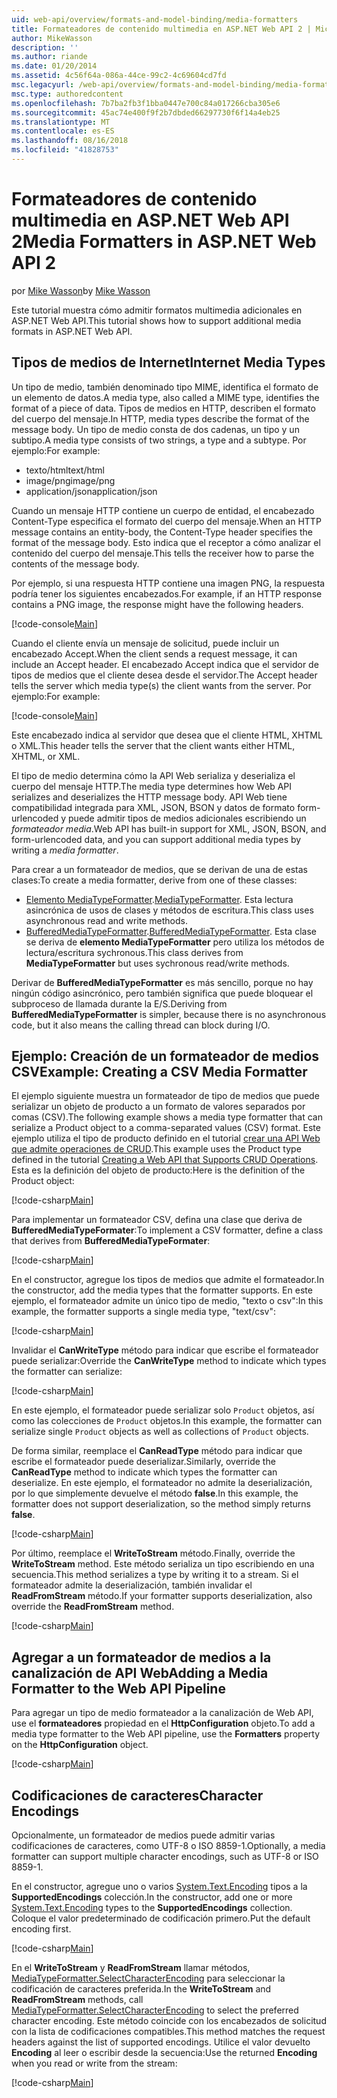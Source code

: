 ```yaml
---
uid: web-api/overview/formats-and-model-binding/media-formatters
title: Formateadores de contenido multimedia en ASP.NET Web API 2 | Microsoft Docs
author: MikeWasson
description: ''
ms.author: riande
ms.date: 01/20/2014
ms.assetid: 4c56f64a-086a-44ce-99c2-4c69604cd7fd
msc.legacyurl: /web-api/overview/formats-and-model-binding/media-formatters
msc.type: authoredcontent
ms.openlocfilehash: 7b7ba2fb3f1bba0447e700c84a017266cba305e6
ms.sourcegitcommit: 45ac74e400f9f2b7dbded66297730f6f14a4eb25
ms.translationtype: MT
ms.contentlocale: es-ES
ms.lasthandoff: 08/16/2018
ms.locfileid: "41828753"
---
```

<a name="media-formatters-in-aspnet-web-api-2"></a><span data-ttu-id="c4bf8-102">Formateadores de contenido multimedia en ASP.NET Web API 2</span><span class="sxs-lookup"><span data-stu-id="c4bf8-102">Media Formatters in ASP.NET Web API 2</span></span>
====================
<span data-ttu-id="c4bf8-103">por [Mike Wasson](https://github.com/MikeWasson)</span><span class="sxs-lookup"><span data-stu-id="c4bf8-103">by [Mike Wasson](https://github.com/MikeWasson)</span></span>

<span data-ttu-id="c4bf8-104">Este tutorial muestra cómo admitir formatos multimedia adicionales en ASP.NET Web API.</span><span class="sxs-lookup"><span data-stu-id="c4bf8-104">This tutorial shows how to support additional media formats in ASP.NET Web API.</span></span>

## <a name="internet-media-types"></a><span data-ttu-id="c4bf8-105">Tipos de medios de Internet</span><span class="sxs-lookup"><span data-stu-id="c4bf8-105">Internet Media Types</span></span>

<span data-ttu-id="c4bf8-106">Un tipo de medio, también denominado tipo MIME, identifica el formato de un elemento de datos.</span><span class="sxs-lookup"><span data-stu-id="c4bf8-106">A media type, also called a MIME type, identifies the format of a piece of data.</span></span> <span data-ttu-id="c4bf8-107">Tipos de medios en HTTP, describen el formato del cuerpo del mensaje.</span><span class="sxs-lookup"><span data-stu-id="c4bf8-107">In HTTP, media types describe the format of the message body.</span></span> <span data-ttu-id="c4bf8-108">Un tipo de medio consta de dos cadenas, un tipo y un subtipo.</span><span class="sxs-lookup"><span data-stu-id="c4bf8-108">A media type consists of two strings, a type and a subtype.</span></span> <span data-ttu-id="c4bf8-109">Por ejemplo:</span><span class="sxs-lookup"><span data-stu-id="c4bf8-109">For example:</span></span>

- <span data-ttu-id="c4bf8-110">texto/html</span><span class="sxs-lookup"><span data-stu-id="c4bf8-110">text/html</span></span>
- <span data-ttu-id="c4bf8-111">image/png</span><span class="sxs-lookup"><span data-stu-id="c4bf8-111">image/png</span></span>
- <span data-ttu-id="c4bf8-112">application/json</span><span class="sxs-lookup"><span data-stu-id="c4bf8-112">application/json</span></span>

<span data-ttu-id="c4bf8-113">Cuando un mensaje HTTP contiene un cuerpo de entidad, el encabezado Content-Type especifica el formato del cuerpo del mensaje.</span><span class="sxs-lookup"><span data-stu-id="c4bf8-113">When an HTTP message contains an entity-body, the Content-Type header specifies the format of the message body.</span></span> <span data-ttu-id="c4bf8-114">Esto indica que el receptor a cómo analizar el contenido del cuerpo del mensaje.</span><span class="sxs-lookup"><span data-stu-id="c4bf8-114">This tells the receiver how to parse the contents of the message body.</span></span>

<span data-ttu-id="c4bf8-115">Por ejemplo, si una respuesta HTTP contiene una imagen PNG, la respuesta podría tener los siguientes encabezados.</span><span class="sxs-lookup"><span data-stu-id="c4bf8-115">For example, if an HTTP response contains a PNG image, the response might have the following headers.</span></span>

[!code-console[Main](media-formatters/samples/sample1.cmd)]

<span data-ttu-id="c4bf8-116">Cuando el cliente envía un mensaje de solicitud, puede incluir un encabezado Accept.</span><span class="sxs-lookup"><span data-stu-id="c4bf8-116">When the client sends a request message, it can include an Accept header.</span></span> <span data-ttu-id="c4bf8-117">El encabezado Accept indica que el servidor de tipos de medios que el cliente desea desde el servidor.</span><span class="sxs-lookup"><span data-stu-id="c4bf8-117">The Accept header tells the server which media type(s) the client wants from the server.</span></span> <span data-ttu-id="c4bf8-118">Por ejemplo:</span><span class="sxs-lookup"><span data-stu-id="c4bf8-118">For example:</span></span>

[!code-console[Main](media-formatters/samples/sample2.cmd)]

<span data-ttu-id="c4bf8-119">Este encabezado indica al servidor que desea que el cliente HTML, XHTML o XML.</span><span class="sxs-lookup"><span data-stu-id="c4bf8-119">This header tells the server that the client wants either HTML, XHTML, or XML.</span></span>

<span data-ttu-id="c4bf8-120">El tipo de medio determina cómo la API Web serializa y deserializa el cuerpo del mensaje HTTP.</span><span class="sxs-lookup"><span data-stu-id="c4bf8-120">The media type determines how Web API serializes and deserializes the HTTP message body.</span></span> <span data-ttu-id="c4bf8-121">API Web tiene compatibilidad integrada para XML, JSON, BSON y datos de formato form-urlencoded y puede admitir tipos de medios adicionales escribiendo un *formateador media*.</span><span class="sxs-lookup"><span data-stu-id="c4bf8-121">Web API has built-in support for XML, JSON, BSON, and form-urlencoded data, and you can support additional media types by writing a *media formatter*.</span></span>

<span data-ttu-id="c4bf8-122">Para crear a un formateador de medios, que se derivan de una de estas clases:</span><span class="sxs-lookup"><span data-stu-id="c4bf8-122">To create a media formatter, derive from one of these classes:</span></span>

- <span data-ttu-id="c4bf8-123">[Elemento MediaTypeFormatter](https://msdn.microsoft.com/library/system.net.http.formatting.mediatypeformatter.aspx).</span><span class="sxs-lookup"><span data-stu-id="c4bf8-123">[MediaTypeFormatter](https://msdn.microsoft.com/library/system.net.http.formatting.mediatypeformatter.aspx).</span></span> <span data-ttu-id="c4bf8-124">Esta lectura asincrónica de usos de clases y métodos de escritura.</span><span class="sxs-lookup"><span data-stu-id="c4bf8-124">This class uses asynchronous read and write methods.</span></span>
- <span data-ttu-id="c4bf8-125">[BufferedMediaTypeFormatter](https://msdn.microsoft.com/library/system.net.http.formatting.bufferedmediatypeformatter.aspx).</span><span class="sxs-lookup"><span data-stu-id="c4bf8-125">[BufferedMediaTypeFormatter](https://msdn.microsoft.com/library/system.net.http.formatting.bufferedmediatypeformatter.aspx).</span></span> <span data-ttu-id="c4bf8-126">Esta clase se deriva de **elemento MediaTypeFormatter** pero utiliza los métodos de lectura/escritura sychronous.</span><span class="sxs-lookup"><span data-stu-id="c4bf8-126">This class derives from **MediaTypeFormatter** but uses sychronous read/write methods.</span></span>

<span data-ttu-id="c4bf8-127">Derivar de **BufferedMediaTypeFormatter** es más sencillo, porque no hay ningún código asincrónico, pero también significa que puede bloquear el subproceso de llamada durante la E/S.</span><span class="sxs-lookup"><span data-stu-id="c4bf8-127">Deriving from **BufferedMediaTypeFormatter** is simpler, because there is no asynchronous code, but it also means the calling thread can block during I/O.</span></span>

## <a name="example-creating-a-csv-media-formatter"></a><span data-ttu-id="c4bf8-128">Ejemplo: Creación de un formateador de medios CSV</span><span class="sxs-lookup"><span data-stu-id="c4bf8-128">Example: Creating a CSV Media Formatter</span></span>

<span data-ttu-id="c4bf8-129">El ejemplo siguiente muestra un formateador de tipo de medios que puede serializar un objeto de producto a un formato de valores separados por comas (CSV).</span><span class="sxs-lookup"><span data-stu-id="c4bf8-129">The following example shows a media type formatter that can serialize a Product object to a comma-separated values (CSV) format.</span></span> <span data-ttu-id="c4bf8-130">Este ejemplo utiliza el tipo de producto definido en el tutorial [crear una API Web que admite operaciones de CRUD](../older-versions/creating-a-web-api-that-supports-crud-operations.md).</span><span class="sxs-lookup"><span data-stu-id="c4bf8-130">This example uses the Product type defined in the tutorial [Creating a Web API that Supports CRUD Operations](../older-versions/creating-a-web-api-that-supports-crud-operations.md).</span></span> <span data-ttu-id="c4bf8-131">Esta es la definición del objeto de producto:</span><span class="sxs-lookup"><span data-stu-id="c4bf8-131">Here is the definition of the Product object:</span></span>

[!code-csharp[Main](media-formatters/samples/sample3.cs)]

<span data-ttu-id="c4bf8-132">Para implementar un formateador CSV, defina una clase que deriva de **BufferedMediaTypeFormater**:</span><span class="sxs-lookup"><span data-stu-id="c4bf8-132">To implement a CSV formatter, define a class that derives from **BufferedMediaTypeFormater**:</span></span>

[!code-csharp[Main](media-formatters/samples/sample4.cs)]

<span data-ttu-id="c4bf8-133">En el constructor, agregue los tipos de medios que admite el formateador.</span><span class="sxs-lookup"><span data-stu-id="c4bf8-133">In the constructor, add the media types that the formatter supports.</span></span> <span data-ttu-id="c4bf8-134">En este ejemplo, el formateador admite un único tipo de medio, &quot;texto o csv&quot;:</span><span class="sxs-lookup"><span data-stu-id="c4bf8-134">In this example, the formatter supports a single media type, &quot;text/csv&quot;:</span></span>

[!code-csharp[Main](media-formatters/samples/sample5.cs)]

<span data-ttu-id="c4bf8-135">Invalidar el **CanWriteType** método para indicar que escribe el formateador puede serializar:</span><span class="sxs-lookup"><span data-stu-id="c4bf8-135">Override the **CanWriteType** method to indicate which types the formatter can serialize:</span></span>

[!code-csharp[Main](media-formatters/samples/sample6.cs)]

<span data-ttu-id="c4bf8-136">En este ejemplo, el formateador puede serializar solo `Product` objetos, así como las colecciones de `Product` objetos.</span><span class="sxs-lookup"><span data-stu-id="c4bf8-136">In this example, the formatter can serialize single `Product` objects as well as collections of `Product` objects.</span></span>

<span data-ttu-id="c4bf8-137">De forma similar, reemplace el **CanReadType** método para indicar que escribe el formateador puede deserializar.</span><span class="sxs-lookup"><span data-stu-id="c4bf8-137">Similarly, override the **CanReadType** method to indicate which types the formatter can deserialize.</span></span> <span data-ttu-id="c4bf8-138">En este ejemplo, el formateador no admite la deserialización, por lo que simplemente devuelve el método **false**.</span><span class="sxs-lookup"><span data-stu-id="c4bf8-138">In this example, the formatter does not support deserialization, so the method simply returns **false**.</span></span>

[!code-csharp[Main](media-formatters/samples/sample7.cs)]

<span data-ttu-id="c4bf8-139">Por último, reemplace el **WriteToStream** método.</span><span class="sxs-lookup"><span data-stu-id="c4bf8-139">Finally, override the **WriteToStream** method.</span></span> <span data-ttu-id="c4bf8-140">Este método serializa un tipo escribiendo en una secuencia.</span><span class="sxs-lookup"><span data-stu-id="c4bf8-140">This method serializes a type by writing it to a stream.</span></span> <span data-ttu-id="c4bf8-141">Si el formateador admite la deserialización, también invalidar el **ReadFromStream** método.</span><span class="sxs-lookup"><span data-stu-id="c4bf8-141">If your formatter supports deserialization, also override the **ReadFromStream** method.</span></span>

[!code-csharp[Main](media-formatters/samples/sample8.cs)]

## <a name="adding-a-media-formatter-to-the-web-api-pipeline"></a><span data-ttu-id="c4bf8-142">Agregar a un formateador de medios a la canalización de API Web</span><span class="sxs-lookup"><span data-stu-id="c4bf8-142">Adding a Media Formatter to the Web API Pipeline</span></span>

<span data-ttu-id="c4bf8-143">Para agregar un tipo de medio formateador a la canalización de Web API, use el **formateadores** propiedad en el **HttpConfiguration** objeto.</span><span class="sxs-lookup"><span data-stu-id="c4bf8-143">To add a media type formatter to the Web API pipeline, use the **Formatters** property on the **HttpConfiguration** object.</span></span>

[!code-csharp[Main](media-formatters/samples/sample9.cs)]

## <a name="character-encodings"></a><span data-ttu-id="c4bf8-144">Codificaciones de caracteres</span><span class="sxs-lookup"><span data-stu-id="c4bf8-144">Character Encodings</span></span>

<span data-ttu-id="c4bf8-145">Opcionalmente, un formateador de medios puede admitir varias codificaciones de caracteres, como UTF-8 o ISO 8859-1.</span><span class="sxs-lookup"><span data-stu-id="c4bf8-145">Optionally, a media formatter can support multiple character encodings, such as UTF-8 or ISO 8859-1.</span></span>

<span data-ttu-id="c4bf8-146">En el constructor, agregue uno o varios [System.Text.Encoding](https://msdn.microsoft.com/library/system.text.encoding.aspx) tipos a la **SupportedEncodings** colección.</span><span class="sxs-lookup"><span data-stu-id="c4bf8-146">In the constructor, add one or more [System.Text.Encoding](https://msdn.microsoft.com/library/system.text.encoding.aspx) types to the **SupportedEncodings** collection.</span></span> <span data-ttu-id="c4bf8-147">Coloque el valor predeterminado de codificación primero.</span><span class="sxs-lookup"><span data-stu-id="c4bf8-147">Put the default encoding first.</span></span>

[!code-csharp[Main](media-formatters/samples/sample10.cs?highlight=6-7)]

<span data-ttu-id="c4bf8-148">En el **WriteToStream** y **ReadFromStream** llamar métodos, [MediaTypeFormatter.SelectCharacterEncoding](https://msdn.microsoft.com/library/hh969054.aspx) para seleccionar la codificación de caracteres preferida.</span><span class="sxs-lookup"><span data-stu-id="c4bf8-148">In the **WriteToStream** and **ReadFromStream** methods, call [MediaTypeFormatter.SelectCharacterEncoding](https://msdn.microsoft.com/library/hh969054.aspx) to select the preferred character encoding.</span></span> <span data-ttu-id="c4bf8-149">Este método coincide con los encabezados de solicitud con la lista de codificaciones compatibles.</span><span class="sxs-lookup"><span data-stu-id="c4bf8-149">This method matches the request headers against the list of supported encodings.</span></span> <span data-ttu-id="c4bf8-150">Utilice el valor devuelto **Encoding** al leer o escribir desde la secuencia:</span><span class="sxs-lookup"><span data-stu-id="c4bf8-150">Use the returned **Encoding** when you read or write from the stream:</span></span>

[!code-csharp[Main](media-formatters/samples/sample11.cs?highlight=3,5)]
